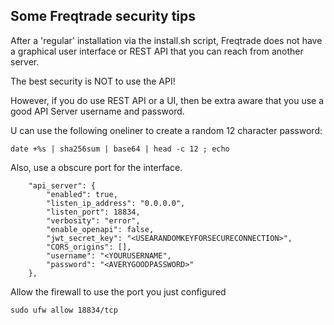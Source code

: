 ## Some Freqtrade security tips

After a 'regular' installation via the install.sh script, Freqtrade does not have a graphical user interface or REST API that you can reach from another server.

The best security is NOT to use the API!

However, if you do use REST API or a UI, then be extra aware that you use a good API Server username and password.

U can use the following oneliner to create a random 12 character password:

```
date +%s | sha256sum | base64 | head -c 12 ; echo
```

Also, use a obscure port for the interface.

```
    "api_server": {
        "enabled": true,
        "listen_ip_address": "0.0.0.0",
        "listen_port": 18834,
        "verbosity": "error",
        "enable_openapi": false,
        "jwt_secret_key": "<USEARANDOMKEYFORSECURECONNECTION>",
        "CORS_origins": [],
        "username": "<YOURUSERNAME",
        "password": "<AVERYGOODPASSWORD>"
    },

```

Allow the firewall to use the port you just configured

```
sudo ufw allow 18834/tcp
```


